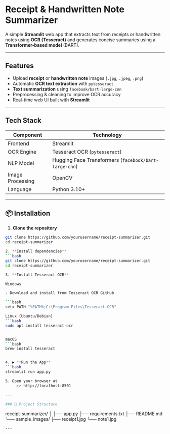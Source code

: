 # Receipt & Handwritten Note Summarizer

A simple **Streamlit** web app that extracts text from receipts or handwritten notes using **OCR (Tesseract)** and generates concise summaries using a **Transformer-based model** (BART).

---

## Features

- Upload **receipt** or **handwritten note** images (`.jpg`, `.jpeg`, `.png`)
- Automatic **OCR text extraction** with `pytesseract`
- **Text summarization** using `facebook/bart-large-cnn`
- Preprocessing & cleaning to improve OCR accuracy
- Real-time web UI built with **Streamlit**

---

## Tech Stack

| Component | Technology |
|------------|-------------|
| Frontend | Streamlit |
| OCR Engine | Tesseract OCR (`pytesseract`) |
| NLP Model | Hugging Face Transformers (`facebook/bart-large-cnn`) |
| Image Processing | OpenCV |
| Language | Python 3.10+ |

---

## 📦 Installation

1. **Clone the repository**
```bash
git clone https://github.com/yourusername/receipt-summarizer.git
cd receipt-summarizer

2. **Install dependencies**
```bash
git clone https://github.com/yourusername/receipt-summarizer.git
cd receipt-summarizer

3. **Install Tesseract OCR**

Windows

- Download and install from Tesseract OCR GitHub

```bash
setx PATH "%PATH%;C:\Program Files\Tesseract-OCR"

Linux (Ubuntu/Debian)
```bash
sudo apt install tesseract-ocr


macOS
```bash
brew install tesseract


4. ▶️ **Run the App**
```bash
streamlit run app.py

5. Open your browser at
     👉 http://localhost:8501

---

### 📂 Project Structure
```
receipt-summarizer/
│
├── app.py
├── requirements.txt
├── README.md
└── sample_images/
    ├── receipt1.jpg
    └── note1.jpg
```
---

